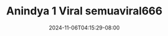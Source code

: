--- 
title: "Anindya 1 Viral semuaviral666"
description: "video   Anindya 1 Viral semuaviral666 doodstream video full  "
date: 2024-11-06T04:15:29-08:00
file_code: "ez8qwo4fik16"
draft: false
cover: "yxf1zfja5lmnsowh.jpg"
tags: ["Anindya", "Viral", "bokep-indo", "bokep-viral", "bokep-ig"]
length: 257
fld_id: "1235319"
foldername: "Anindya Viral"
categories: ["Anindya Viral"]
views: 69
---